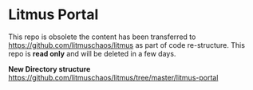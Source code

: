 # Litmus Portal


This repo is obsolete the content has been transferred to https://github.com/litmuschaos/litmus as part of code re-structure. This repo is **read only** and will be deleted in a few days.

**New Directory structure** https://github.com/litmuschaos/litmus/tree/master/litmus-portal
